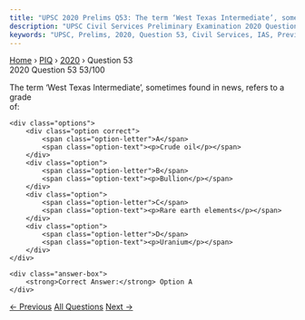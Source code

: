 ```yaml
---
title: "UPSC 2020 Prelims Q53: The term ‘West Texas Intermediate’, sometimes found in news,..."
description: "UPSC Civil Services Preliminary Examination 2020 Question 53 with options and answer"
keywords: "UPSC, Prelims, 2020, Question 53, Civil Services, IAS, Previous Year Questions"
---
```


<nav class="breadcrumb">
    <a href="../../">Home</a>
    <span>›</span>
    <a href="../">PIQ</a>
    <span>›</span>
    <a href="./">2020</a>
    <span>›</span>
    <span>Question 53</span>
</nav>

<div class="question-header">
    <div class="question-meta">
        <span class="year-badge">2020</span>
        <span class="question-number">Question 53</span>
        <span class="progress">53/100</span>
    </div>
    <div class="progress-bar">
        <div class="progress-fill" style="width: 53.0%"></div>
    </div>
</div>

<div class="question-content">
    <div class="question-text">
        <p>The term ‘West Texas Intermediate’, sometimes found in news, refers to a grade<br />
of:</p>
    </div>
    
    <div class="options">
        <div class="option correct">
            <span class="option-letter">A</span>
            <span class="option-text"><p>Crude oil</p></span>
        </div>
        <div class="option">
            <span class="option-letter">B</span>
            <span class="option-text"><p>Bullion</p></span>
        </div>
        <div class="option">
            <span class="option-letter">C</span>
            <span class="option-text"><p>Rare earth elements</p></span>
        </div>
        <div class="option">
            <span class="option-letter">D</span>
            <span class="option-text"><p>Uranium</p></span>
        </div>
    </div>

    <div class="answer-box">
        <strong>Correct Answer:</strong> Option A
    </div>
</div>

<div class="question-nav">
    <a href="../q052-with-reference-to-the-international-trade-of-india/" class="nav-btn prev">← Previous</a>
    <a href="../" class="nav-btn center">All Questions</a>
    <a href="../q054-in-the-context-of-the-indian-economy-non-financial/" class="nav-btn next">Next →</a>
</div>
